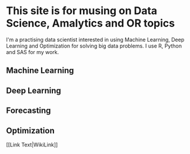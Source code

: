 # This site is for musing on Data Science, Amalytics and OR topics

I'm a practising data scientist interested in using Machine Learning, Deep Learning and Optimization for solving big data problems. I use R, Python and SAS for my work.

## Machine Learning
## Deep Learning 
## Forecasting
## Optimization

[[Link Text|WikiLink]]
